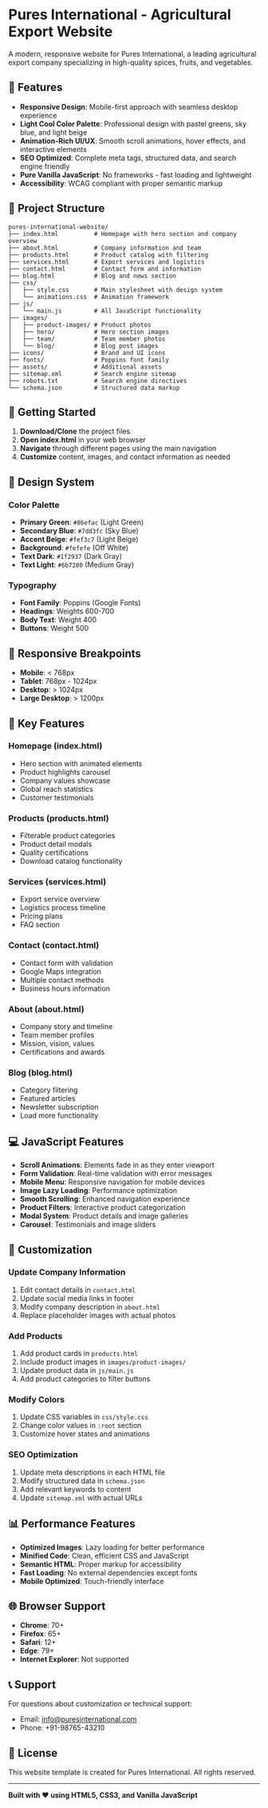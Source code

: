 # Pures International - Agricultural Export Website

A modern, responsive website for Pures International, a leading agricultural export company specializing in high-quality spices, fruits, and vegetables.

## 🌟 Features

- **Responsive Design**: Mobile-first approach with seamless desktop experience
- **Light Cool Color Palette**: Professional design with pastel greens, sky blue, and light beige
- **Animation-Rich UI/UX**: Smooth scroll animations, hover effects, and interactive elements
- **SEO Optimized**: Complete meta tags, structured data, and search engine friendly
- **Pure Vanilla JavaScript**: No frameworks - fast loading and lightweight
- **Accessibility**: WCAG compliant with proper semantic markup

## 📁 Project Structure

```
pures-international-website/
├── index.html          # Homepage with hero section and company overview
├── about.html          # Company information and team
├── products.html       # Product catalog with filtering
├── services.html       # Export services and logistics
├── contact.html        # Contact form and information
├── blog.html           # Blog and news section
├── css/
│   ├── style.css       # Main stylesheet with design system
│   └── animations.css  # Animation framework
├── js/
│   └── main.js         # All JavaScript functionality
├── images/
│   ├── product-images/ # Product photos
│   ├── hero/           # Hero section images
│   ├── team/           # Team member photos
│   └── blog/           # Blog post images
├── icons/              # Brand and UI icons
├── fonts/              # Poppins font family
├── assets/             # Additional assets
├── sitemap.xml         # Search engine sitemap
├── robots.txt          # Search engine directives
└── schema.json         # Structured data markup
```

## 🚀 Getting Started

1. **Download/Clone** the project files
2. **Open index.html** in your web browser
3. **Navigate** through different pages using the main navigation
4. **Customize** content, images, and contact information as needed

## 🎨 Design System

### Color Palette
- **Primary Green**: `#86efac` (Light Green)
- **Secondary Blue**: `#7dd3fc` (Sky Blue) 
- **Accent Beige**: `#fef3c7` (Light Beige)
- **Background**: `#fefefe` (Off White)
- **Text Dark**: `#1f2937` (Dark Gray)
- **Text Light**: `#6b7280` (Medium Gray)

### Typography
- **Font Family**: Poppins (Google Fonts)
- **Headings**: Weights 600-700
- **Body Text**: Weight 400
- **Buttons**: Weight 500

## 📱 Responsive Breakpoints

- **Mobile**: < 768px
- **Tablet**: 768px - 1024px
- **Desktop**: > 1024px
- **Large Desktop**: > 1200px

## 🎯 Key Features

### Homepage (index.html)
- Hero section with animated elements
- Product highlights carousel
- Company values showcase
- Global reach statistics
- Customer testimonials

### Products (products.html)
- Filterable product categories
- Product detail modals
- Quality certifications
- Download catalog functionality

### Services (services.html)
- Export service overview
- Logistics process timeline
- Pricing plans
- FAQ section

### Contact (contact.html)
- Contact form with validation
- Google Maps integration
- Multiple contact methods
- Business hours information

### About (about.html)
- Company story and timeline
- Team member profiles
- Mission, vision, values
- Certifications and awards

### Blog (blog.html)
- Category filtering
- Featured articles
- Newsletter subscription
- Load more functionality

## 💻 JavaScript Features

- **Scroll Animations**: Elements fade in as they enter viewport
- **Form Validation**: Real-time validation with error messages
- **Mobile Menu**: Responsive navigation for mobile devices
- **Image Lazy Loading**: Performance optimization
- **Smooth Scrolling**: Enhanced navigation experience
- **Product Filters**: Interactive product categorization
- **Modal System**: Product details and image galleries
- **Carousel**: Testimonials and image sliders

## 🔧 Customization

### Update Company Information
1. Edit contact details in `contact.html`
2. Update social media links in footer
3. Modify company description in `about.html`
4. Replace placeholder images with actual photos

### Add Products
1. Add product cards in `products.html`
2. Include product images in `images/product-images/`
3. Update product data in `js/main.js`
4. Add product categories to filter buttons

### Modify Colors
1. Update CSS variables in `css/style.css`
2. Change color values in `:root` section
3. Customize hover states and animations

### SEO Optimization
1. Update meta descriptions in each HTML file
2. Modify structured data in `schema.json`
3. Add relevant keywords to content
4. Update `sitemap.xml` with actual URLs

## 📊 Performance Features

- **Optimized Images**: Lazy loading for better performance
- **Minified Code**: Clean, efficient CSS and JavaScript
- **Semantic HTML**: Proper markup for accessibility
- **Fast Loading**: No external dependencies except fonts
- **Mobile Optimized**: Touch-friendly interface

## 🌐 Browser Support

- **Chrome**: 70+
- **Firefox**: 65+
- **Safari**: 12+
- **Edge**: 79+
- **Internet Explorer**: Not supported

## 📞 Support

For questions about customization or technical support:
- Email: info@puresinternational.com
- Phone: +91-98765-43210

## 📄 License

This website template is created for Pures International. All rights reserved.

---

**Built with ❤️ using HTML5, CSS3, and Vanilla JavaScript**
